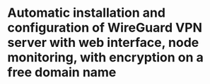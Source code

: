 # Automatic installation and configuration of WireGuard VPN server with web interface, node monitoring, with encryption on a free domain name

